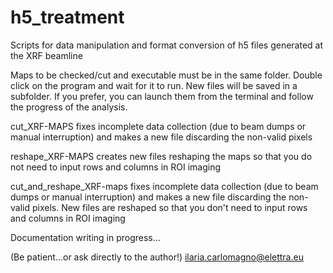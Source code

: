 # h5_treatment
Scripts for data manipulation and format conversion of h5 files generated at the XRF beamline

Maps to be checked/cut and executable must be in the same folder.
Double click on the program and wait for it to run. New files will be saved in a subfolder.
If you prefer, you can launch them from the terminal and follow the progress of the analysis.

cut_XRF-MAPS
  fixes incomplete data collection (due to beam dumps or manual interruption) and makes a new file discarding the non-valid pixels

reshape_XRF-MAPS
  creates new files reshaping the maps so that you do not need to input rows and columns in ROI imaging


cut_and_reshape_XRF-maps
    fixes incomplete data collection (due to beam dumps or manual interruption) and makes a new file discarding the non-valid pixels.
    New files are reshaped so that you don't need to input rows and columns in ROI imaging

Documentation writing in progress...

(Be patient...or ask directly to the author!)
ilaria.carlomagno@elettra.eu
